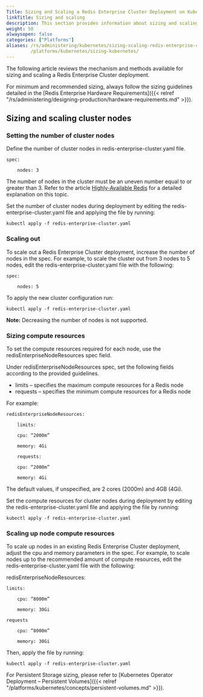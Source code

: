 ```yaml
---
Title: Sizing and Scaling a Redis Enterprise Cluster Deployment on Kubernetes
linkTitle: Sizing and scaling
description: This section provides information about sizing and scaling Redis Enterprise in a Kubernetes deployment.
weight: 50
alwaysopen: false
categories: ["Platforms"]
aliases: /rs/administering/kubernetes/sizing-scaling-redis-enterprise-cluster-kubernetes-deployment/
         /platforms/kubernetes/sizing-kubernetes/
---
```

The following article reviews the mechanism and methods available for sizing
and scaling a Redis Enterprise Cluster deployment.

For minimum and recommended sizing, always follow the sizing guidelines
detailed in the [Redis Enterprise Hardware Requirements]({{< relref
"/rs/administering/designing-production/hardware-requirements.md" >}}).

## Sizing and scaling cluster nodes

### Setting the number of cluster nodes

Define the number of cluster nodes in redis-enterprise-cluster.yaml file.

    spec:

        nodes: 3

The number of nodes in the cluster must be an uneven number
equal to or greater than 3. Refer to the article [Highly-Available Redis](https://redislabs.com/redis-enterprise/technology/highly-available-redis/)
for a detailed explanation on this topic.

Set the number of cluster nodes during deployment
by editing the redis-enterprise-cluster.yaml file and
applying the file by running:

    kubectl apply -f redis-enterprise-cluster.yaml

### Scaling out

To scale out a Redis Enterprise Cluster deployment, increase the number of nodes
in the spec. For example, to scale the cluster out from 3 nodes to 5 nodes,
edit the redis-enterprise-cluster.yaml file with the following:

    spec:

        nodes: 5

To apply the new cluster configuration run:

    kubectl apply -f redis-enterprise-cluster.yaml

**Note:** Decreasing the number of nodes is not supported.


### Sizing compute resources

To set the compute resources required for each node,
use the redisEnterpriseNodeResources spec field.

Under redisEnterpriseNodeResources spec, set the following fields
according to the provided guidelines.

- limits – specifies the maximum compute resources for a Redis node
- requests – specifies the minimum compute resources for a Redis node

For example:

    redisEnterpriseNodeResources:

        limits:

        cpu: “2000m”

        memory: 4Gi

        requests:

        cpu: “2000m”

        memory: 4Gi

The default values, if unspecified, are 2 cores (2000m) and 4GB (4Gi).

Set the compute resources for cluster nodes during deployment
by editing the redis-enterprise-cluster.yaml file and
applying the file by running:

    kubectl apply -f redis-enterprise-cluster.yaml

### Scaling up node compute resources

To scale up nodes in an existing Redis Enterprise Cluster deployment,
adjust the cpu and memory parameters in the spec. For example,
to scale nodes up to the recommended amount of compute resources,
edit the redis-enterprise-cluster.yaml file with the following:

redisEnterpriseNodeResources:

    limits:

        cpu: “8000m”

        memory: 30Gi

    requests

        cpu: “8000m”

        memory: 30Gi

Then, apply the file by running:

    kubectl apply -f redis-enterprise-cluster.yaml

For Persistent Storage sizing, please refer to [Kubernetes Operator Deployment – Persistent Volumes]({{< relref "/platforms/kubernetes/concepts/persistent-volumes.md" >}}).
